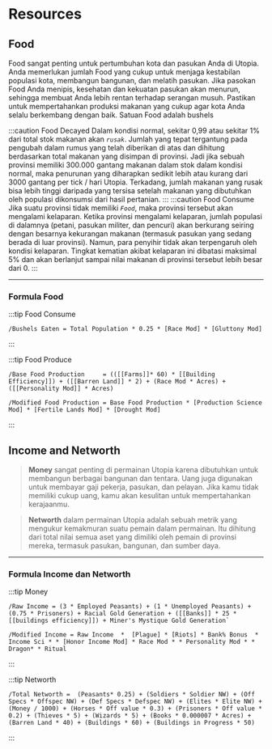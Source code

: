 # Resources

## Food
Food sangat penting untuk pertumbuhan kota dan pasukan Anda di Utopia. Anda memerlukan jumlah Food yang cukup untuk menjaga kestabilan populasi kota, membangun bangunan, dan melatih pasukan. Jika pasokan Food Anda menipis, kesehatan dan kekuatan pasukan akan menurun, sehingga membuat Anda lebih rentan terhadap serangan musuh. Pastikan untuk mempertahankan produksi makanan yang cukup agar kota Anda selalu berkembang dengan baik. Satuan Food adalah bushels

:::caution Food Decayed
Dalam kondisi normal, sekitar 0,99 atau sekitar 1% dari total stok makanan akan _`rusak`_. Jumlah yang tepat tergantung pada pengubah dalam rumus yang telah diberikan di atas dan dihitung berdasarkan total makanan yang disimpan di provinsi. Jadi jika sebuah provinsi memiliki 300.000 gantang makanan dalam stok dalam kondisi normal, maka penurunan yang diharapkan sedikit lebih atau kurang dari 3000 gantang per tick / hari Utopia. Terkadang, jumlah makanan yang rusak bisa lebih tinggi daripada yang tersisa setelah makanan yang dibutuhkan oleh populasi dikonsumsi dari hasil pertanian.
:::
:::caution Food Consume
Jika suatu provinsi tidak memiliki _`Food`_, maka provinsi tersebut akan mengalami kelaparan. Ketika provinsi mengalami kelaparan, jumlah populasi di dalamnya (petani, pasukan militer, dan pencuri) akan berkurang seiring dengan besarnya kekurangan makanan (termasuk pasukan yang sedang berada di luar provinsi). Namun, para penyihir tidak akan terpengaruh oleh kondisi kelaparan. Tingkat kematian akibat kelaparan ini dibatasi maksimal 5% dan akan berlanjut sampai nilai makanan di provinsi tersebut lebih besar dari 0.
:::

----

### Formula Food

:::tip Food Consume
```
/Bushels Eaten = Total Population * 0.25 * [Race Mod] * [Gluttony Mod]
```
:::

:::tip Food Produce
```
/Base Food Production     = (([[Farms]]* 60) * [[Building Efficiency]]) + ([[Barren Land]] * 2) + (Race Mod * Acres) + ([[Personality Mod]] * Acres)

/Modified Food Production = Base Food Production * [Production Science Mod] * [Fertile Lands Mod] * [Drought Mod]
```
:::

## Income and Networth
>**Money** sangat penting di permainan Utopia karena dibutuhkan untuk membangun berbagai bangunan dan tentara. Uang juga digunakan untuk membayar gaji pekerja, pasukan, dan pelayan. Jika kamu tidak memiliki cukup uang, kamu akan kesulitan untuk mempertahankan kerajaanmu.

>**Networth** dalam permainan Utopia adalah sebuah metrik yang mengukur kemakmuran suatu pemain dalam permainan. Itu dihitung dari total nilai semua aset yang dimiliki oleh pemain di provinsi mereka, termasuk pasukan, bangunan, dan sumber daya.

--- 

### Formula Income dan Networth

:::tip Money
```
/Raw Income = (3 * Employed Peasants) + (1 * Unemployed Peasants) + (0.75 * Prisoners) + Racial Gold Generation + ([[Banks]] * 25 * [[buildings efficiency]]) + Miner's Mystique Gold Generation`

/Modified Income = Raw Income  *  [Plague] * [Riots] * Bank% Bonus  * Income Sci * * [Honor Income Mod] * Race Mod * * Personality Mod * * Dragon* * Ritual
```
:::

:::tip Networth 
```
/Total Networth =  (Peasants* 0.25) + (Soldiers * Soldier NW) + (Off Specs * Offspec NW) + (Def Specs * Defspec NW) + (Elites * Elite NW) + (Money / 1000) + (Horses * Off value * 0.3) + (Prisoners * Off value * 0.2) + (Thieves * 5) + (Wizards * 5) + (Books * 0.000007 * Acres) + (Barren Land * 40) + (Buildings * 60) + (Buildings in Progress * 50)
```
:::